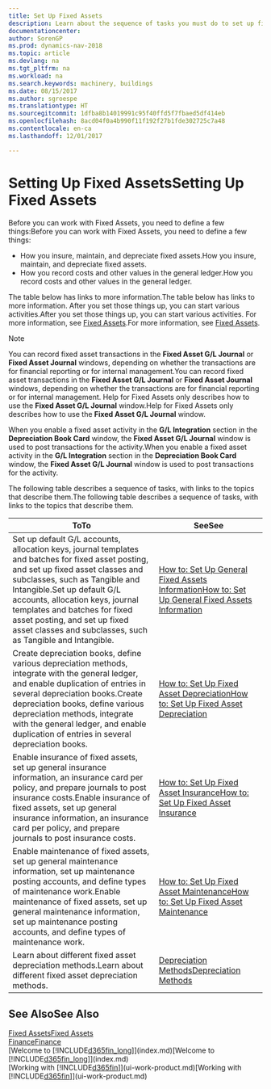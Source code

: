 ```yaml
---
title: Set Up Fixed Assets
description: Learn about the sequence of tasks you must do to set up fixed assets, such as machinery or buildings.
documentationcenter: 
author: SorenGP
ms.prod: dynamics-nav-2018
ms.topic: article
ms.devlang: na
ms.tgt_pltfrm: na
ms.workload: na
ms.search.keywords: machinery, buildings
ms.date: 08/15/2017
ms.author: sgroespe
ms.translationtype: HT
ms.sourcegitcommit: 1dfba8b14019991c95f40ffd5f7fbaed5df414eb
ms.openlocfilehash: 8acd04f0a4b990f11f192f27b1fde302725c7a48
ms.contentlocale: en-ca
ms.lasthandoff: 12/01/2017

---
```

# <a name="setting-up-fixed-assets"></a><span data-ttu-id="0596d-103">Setting Up Fixed Assets</span><span class="sxs-lookup"><span data-stu-id="0596d-103">Setting Up Fixed Assets</span></span>
<span data-ttu-id="0596d-104">Before you can work with Fixed Assets, you need to define a few things:</span><span class="sxs-lookup"><span data-stu-id="0596d-104">Before you can work with Fixed Assets, you need to define a few things:</span></span>  

* <span data-ttu-id="0596d-105">How you insure, maintain, and depreciate fixed assets.</span><span class="sxs-lookup"><span data-stu-id="0596d-105">How you insure, maintain, and depreciate fixed assets.</span></span>  
* <span data-ttu-id="0596d-106">How you record costs and other values in the general ledger.</span><span class="sxs-lookup"><span data-stu-id="0596d-106">How you record costs and other values in the general ledger.</span></span>  

<span data-ttu-id="0596d-107">The table below has links to more information.</span><span class="sxs-lookup"><span data-stu-id="0596d-107">The table below has links to more information.</span></span> <span data-ttu-id="0596d-108">After you set those things up, you can start various activities.</span><span class="sxs-lookup"><span data-stu-id="0596d-108">After you set those things up, you can start various activities.</span></span> <span data-ttu-id="0596d-109">For more information, see [Fixed Assets](fa-manage.md).</span><span class="sxs-lookup"><span data-stu-id="0596d-109">For more information, see [Fixed Assets](fa-manage.md).</span></span>  

> [!NOTE]  
>   <span data-ttu-id="0596d-110">You can record fixed asset transactions in the **Fixed Asset G/L Journal** or **Fixed Asset Journal** windows, depending on whether the transactions are for financial reporting or for internal management.</span><span class="sxs-lookup"><span data-stu-id="0596d-110">You can record fixed asset transactions in the **Fixed Asset G/L Journal** or **Fixed Asset Journal** windows, depending on whether the transactions are for financial reporting or for internal management.</span></span> <span data-ttu-id="0596d-111">Help for Fixed Assets only describes how to use the **Fixed Asset G/L Journal** window.</span><span class="sxs-lookup"><span data-stu-id="0596d-111">Help for Fixed Assets only describes how to use the **Fixed Asset G/L Journal** window.</span></span>  

<span data-ttu-id="0596d-112">When you enable a fixed asset activity in the **G/L Integration** section in the **Depreciation Book Card** window, the **Fixed Asset G/L Journal** window is used to post transactions for the activity.</span><span class="sxs-lookup"><span data-stu-id="0596d-112">When you enable a fixed asset activity in the **G/L Integration** section in the **Depreciation Book Card** window, the **Fixed Asset G/L Journal** window is used to post transactions for the activity.</span></span>

<span data-ttu-id="0596d-113">The following table describes a sequence of tasks, with links to the topics that describe them.</span><span class="sxs-lookup"><span data-stu-id="0596d-113">The following table describes a sequence of tasks, with links to the topics that describe them.</span></span>  

| <span data-ttu-id="0596d-114">To</span><span class="sxs-lookup"><span data-stu-id="0596d-114">To</span></span> | <span data-ttu-id="0596d-115">See</span><span class="sxs-lookup"><span data-stu-id="0596d-115">See</span></span> |
| --- | --- |
| <span data-ttu-id="0596d-116">Set up default G/L accounts, allocation keys, journal templates and batches for fixed asset posting, and set up fixed asset classes and subclasses, such as Tangible and Intangible.</span><span class="sxs-lookup"><span data-stu-id="0596d-116">Set up default G/L accounts, allocation keys, journal templates and batches for fixed asset posting, and set up fixed asset classes and subclasses, such as Tangible and Intangible.</span></span> |[<span data-ttu-id="0596d-117">How to: Set Up General Fixed Assets Information</span><span class="sxs-lookup"><span data-stu-id="0596d-117">How to: Set Up General Fixed Assets Information</span></span>](fa-how-setup-general.md) |
| <span data-ttu-id="0596d-118">Create depreciation books, define various depreciation methods, integrate with the general ledger, and enable duplication of entries in several depreciation books.</span><span class="sxs-lookup"><span data-stu-id="0596d-118">Create depreciation books, define various depreciation methods, integrate with the general ledger, and enable duplication of entries in several depreciation books.</span></span> |[<span data-ttu-id="0596d-119">How to: Set Up Fixed Asset Depreciation</span><span class="sxs-lookup"><span data-stu-id="0596d-119">How to: Set Up Fixed Asset Depreciation</span></span>](fa-how-setup-depreciation.md) |
| <span data-ttu-id="0596d-120">Enable insurance of fixed assets, set up general insurance information, an insurance card per policy, and prepare journals to post insurance costs.</span><span class="sxs-lookup"><span data-stu-id="0596d-120">Enable insurance of fixed assets, set up general insurance information, an insurance card per policy, and prepare journals to post insurance costs.</span></span> |[<span data-ttu-id="0596d-121">How to: Set Up Fixed Asset Insurance</span><span class="sxs-lookup"><span data-stu-id="0596d-121">How to: Set Up Fixed Asset Insurance</span></span>](fa-how-setup-insurance.md) |
| <span data-ttu-id="0596d-122">Enable maintenance of fixed assets, set up general maintenance information, set up maintenance posting accounts, and define types of maintenance work.</span><span class="sxs-lookup"><span data-stu-id="0596d-122">Enable maintenance of fixed assets, set up general maintenance information, set up maintenance posting accounts, and define types of maintenance work.</span></span> |[<span data-ttu-id="0596d-123">How to: Set Up Fixed Asset Maintenance</span><span class="sxs-lookup"><span data-stu-id="0596d-123">How to: Set Up Fixed Asset Maintenance</span></span>](fa-how-setup-maintenance.md) |
| <span data-ttu-id="0596d-124">Learn about different fixed asset depreciation methods.</span><span class="sxs-lookup"><span data-stu-id="0596d-124">Learn about different fixed asset depreciation methods.</span></span> |[<span data-ttu-id="0596d-125">Depreciation Methods</span><span class="sxs-lookup"><span data-stu-id="0596d-125">Depreciation Methods</span></span>](fa-depreciation-methods.md) |

## <a name="see-also"></a><span data-ttu-id="0596d-126">See Also</span><span class="sxs-lookup"><span data-stu-id="0596d-126">See Also</span></span>
[<span data-ttu-id="0596d-127">Fixed Assets</span><span class="sxs-lookup"><span data-stu-id="0596d-127">Fixed Assets</span></span>](fa-manage.md)  
[<span data-ttu-id="0596d-128">Finance</span><span class="sxs-lookup"><span data-stu-id="0596d-128">Finance</span></span>](finance.md)  
<span data-ttu-id="0596d-129">[Welcome to [!INCLUDE[d365fin_long](includes/d365fin_long_md.md)]](index.md)</span><span class="sxs-lookup"><span data-stu-id="0596d-129">[Welcome to [!INCLUDE[d365fin_long](includes/d365fin_long_md.md)]](index.md)</span></span>  
<span data-ttu-id="0596d-130">[Working with [!INCLUDE[d365fin](includes/d365fin_md.md)]](ui-work-product.md)</span><span class="sxs-lookup"><span data-stu-id="0596d-130">[Working with [!INCLUDE[d365fin](includes/d365fin_md.md)]](ui-work-product.md)</span></span>

